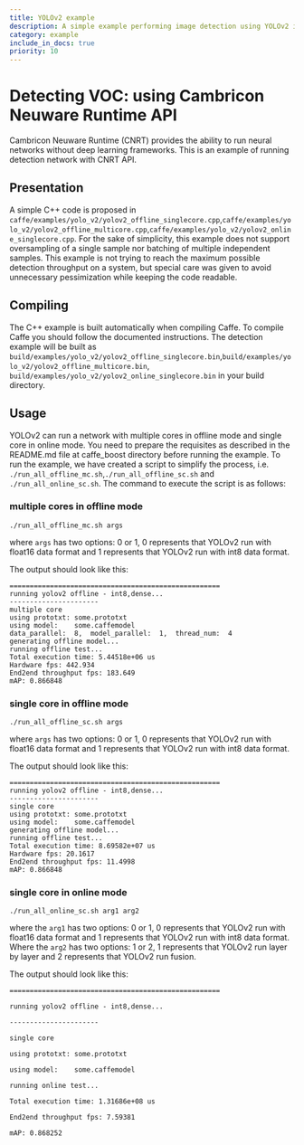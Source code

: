 ```yaml
---
title: YOLOv2 example
description: A simple example performing image detection using YOLOv2 interface of Cambricon SDK
category: example
include_in_docs: true
priority: 10
---
```


# Detecting VOC: using Cambricon Neuware Runtime API

Cambricon Neuware Runtime (CNRT) provides the ability to run neural networks without deep learning frameworks. This is an example of running detection network with CNRT API.

## Presentation

A simple C++ code is proposed in `caffe/examples/yolo_v2/yolov2_offline_singlecore.cpp`,`caffe/examples/yolo_v2/yolov2_offline_multicore.cpp`,`caffe/examples/yolo_v2/yolov2_online_singlecore.cpp`. For the sake of simplicity, this example does not support oversampling of a single sample nor batching of multiple independent samples. This example is not trying to reach the maximum possible detection throughput on a system, but special care was given to avoid unnecessary pessimization while keeping the code readable.

## Compiling

The C++ example is built automatically when compiling Caffe. To compile Caffe you should follow the documented instructions. The detection example will be built as `build/examples/yolo_v2/yolov2_offline_singlecore.bin`,`build/examples/yolo_v2/yolov2_offline_multicore.bin`, `build/examples/yolo_v2/yolov2_online_singlecore.bin` in your build directory.

## Usage

YOLOv2 can run a network with multiple cores in offline mode and single core in online mode. You need to prepare the requisites as described in the README.md file at caffe_boost directory before running the example. To run the example, we have created a script to simplify the process, i.e. `./run_all_offline_mc.sh`,`./run_all_offline_sc.sh` and `./run_all_online_sc.sh`. The command to execute the script is as follows:

### multiple cores in offline mode

```
./run_all_offline_mc.sh args
```
where `args` has two options: 0 or 1, 0 represents that YOLOv2 run with float16 data format and 1 represents that YOLOv2 run with int8 data format.  

The output should look like this:
```
====================================================
running yolov2 offline - int8,dense...
----------------------
multiple core
using prototxt: some.prototxt
using model:    some.caffemodel
data_parallel:  8,  model_parallel:  1,  thread_num:  4
generating offline model...
running offline test...
Total execution time: 5.44518e+06 us
Hardware fps: 442.934
End2end throughput fps: 183.649
mAP: 0.866848
```
### single core in offline mode

```
./run_all_offline_sc.sh args
```
where `args` has two options: 0 or 1, 0 represents that YOLOv2 run with float16 data format and 1 represents that YOLOv2 run with int8 data format.  

The output should look like this:
```
====================================================
running yolov2 offline - int8,dense...
----------------------
single core
using prototxt: some.prototxt
using model:    some.caffemodel
generating offline model...
running offline test...
Total execution time: 8.69582e+07 us
Hardware fps: 20.1617
End2end throughput fps: 11.4998
mAP: 0.866848
```
### single core in online mode

```
./run_all_online_sc.sh arg1 arg2
```
where the `arg1` has two options: 0 or 1, 0 represents that YOLOv2 run with float16 data format and 1 represents that YOLOv2 run with int8 data format.
Where the `arg2` has two options: 1 or 2, 1 represents that YOLOv2 run layer by layer and 2 represents that YOLOv2 run fusion.

The output should look like this:
```
====================================================

running yolov2 offline - int8,dense...

----------------------

single core

using prototxt: some.prototxt

using model:    some.caffemodel

running online test...

Total execution time: 1.31686e+08 us

End2end throughput fps: 7.59381

mAP: 0.868252
```
